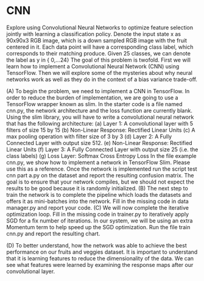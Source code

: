 # CNN 

Explore using Convolutional Neural Networks to optimize feature selection jointly with learning a
classification policy.
Denote the input state x as 90x90x3 RGB image, which is a down sampled RGB image with the fruit centered
in it. Each data point will have a corresponding class label, which corresponds to their matching
produce. Given 25 classes, we can denote the label as y in { 0,...24}
The goal of this problem is twofold. First we will learn how to implement a Convolutional Neural
Network (CNN) using TensorFlow. Then we will explore some of the mysteries about why neural
networks work as well as they do in the context of a bias variance trade-off.


(A) To begin the problem, we need to implement a CNN in TensorFlow. In order to reduce the
burden of implementation, we are going to use a TensorFlow wrapper known as slim. In
the starter code is a file named cnn.py, the network architecture and the loss function are
currently blank. Using the slim library, you will have to write a convolutional neural network
that has the following architecture:
(a) Layer 1: A convolutional layer with 5 filters of size 15 by 15
(b) Non-Linear Response: Rectified Linear Units
(c) A max pooling operation with filter size of 3 by 3
(d) Layer 2: A Fully Connected Layer with output size 512.
(e) Non-Linear Response: Rectified Linear Units
(f) Layer 3: A Fully Connected Layer with output size 25 (i.e. the class labels)
(g) Loss Layer: Softmax Cross Entropy Loss
In the file example cnn.py, we show how to implement a network in TensorFlow Slim. Please
use this as a reference. Once the network is implemented run the script test cnn part a.py
on the dataset and report the resulting confusion matrix. The goal is to ensure that your
network compiles, but we should not expect the results to be good because it is randomly
initialized.
(B) The next step to train the network is to complete the pipeline which loads the datasets and
offers it as mini-batches into the network. Fill in the missing code in data manager.py and
report your code.
(C) We will now complete the iterative optimization loop. Fill in the missing code in trainer.py
to iteratively apply SGD for a fix number of iterations. In our system, we will be using an
extra Momentum term to help speed up the SGD optimization. Run the file train cnn.py
and report the resulting chart.

(D) To better understand, how the network was able to achieve the best performance on our
fruits and veggies dataset. It is important to understand that it is learning features to reduce
the dimensionality of the data. We can see what features were learned by examining the
response maps after our convolutional layer.
